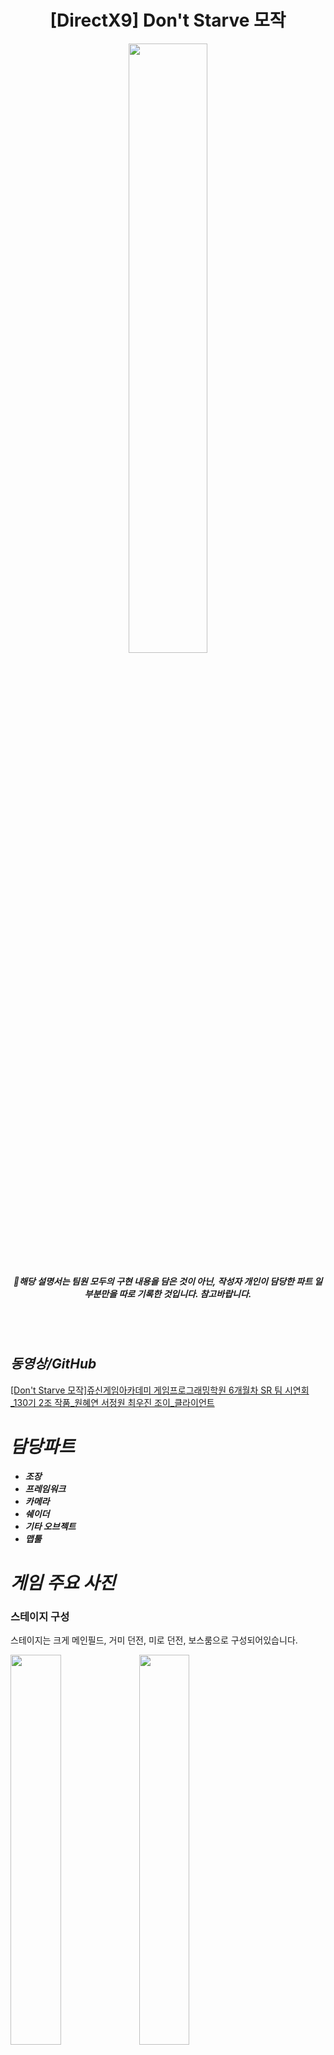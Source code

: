 <div align="center">

# [DirectX9] Don't Starve 모작

<img src="https://github.com/WANTWON/CopyGame_DirectX9_Don-t_Starve/assets/106663427/957764c3-da73-41b2-850c-7fbaa93082aa" width="50%"/>

##### **📌해당 설명서는 팀원 모두의 구현 내용을 담은 것이 아닌, 작성자 개인이 담당한 파트 일부분만을 따로 기록한 것입니다. 참고바랍니다.**
  
</div>

<br></br>

## *동영상/GitHub*

[[Don't Starve 모작]쥬신게임아카데미 게임프로그래밍학원 6개월차 SR 팀 시연회_130기 2조 작품_원혜연 서정원 최우진 조이_클라이언트](https://www.youtube.com/watch?v=GGm85Jgj680)

# *담당파트*

- ***조장***
- ***프레임워크***
- ***카메라***
- ***쉐이더***
- ***기타 오브젝트***
- ***맵툴***

# *게임 주요 사진*


### 스테이지 구성

스테이지는 크게 메인필드, 거미 던전, 미로 던전, 보스룸으로 구성되어있습니다.

<img src="https://github.com/WANTWON/CopyGame_DirectX9_Don-t_Starve/assets/106663427/1046eec6-86b4-4ba9-982c-f8e2a6cdf4b1" width="40%"/> <img src="https://github.com/WANTWON/CopyGame_DirectX9_Don-t_Starve/assets/106663427/00e589e9-94bf-4bee-a377-86a32e85113e" width="40%"/>

<img src="https://github.com/WANTWON/CopyGame_DirectX9_Don-t_Starve/assets/106663427/47611cdb-a963-4156-8509-ee94c37acd54" width="40%"/> <img src="https://github.com/WANTWON/CopyGame_DirectX9_Don-t_Starve/assets/106663427/ec5679fb-475e-4543-ab04-6b50a5429f99" width="40%"/>


# *구현 컨텐츠 및 기능 설명*


## 1. 프레임워크

<div align="center">
<img src="https://github.com/WANTWON/CopyGame_DirectX9_Don-t_Starve/assets/106663427/e6a2eeb3-3ef8-4a60-9883-12d0602b5753" width="70%"/>

<img src="https://github.com/WANTWON/CopyGame_DirectX9_Don-t_Starve/assets/106663427/850c1d76-1d8a-465d-8adc-3cb805d7fc3f" width="70%"/>

</div>

- 게임 플레이를 위한 Client와 공통적인 기능들을 담은 Engine으로 **두 개의 프로젝트를 생성**했습니다. 클라이언트에서 여러 객체들이 사용할 수 있는 struct, function, 매크로 등을 모두 Engine프로젝트에서 생성했습니다.
- 그 밖에도 **Engine 프로젝트에서 레퍼런스를 관리하기 위한 추상 클래스를 만들어 공통적인 기능들을 수행하게 했습니다.** Engine 프로젝트 내부에서 Initialize - Tick - Late Tick - Render - Free등 공통 기능들을 구현하고, 클라이언트에서 추상 클래스의 함수를 오버라이드 하여 세부 기능들을 구현하게 처리했습니다.
- 이와 같은 엔진 프로젝트는 **DLL(동적 라이브러리 파일)로 변환**하여 클라이언트에서 기능을 사용할 수 있도록 처리했습니다.
- 엔진에 있는 CGameInstance를 싱글톤으로 처리하여 엔진 내부에서 Tick→LateTick→Render를 선언하였고, 그 안에서 다른 공통적인 기능들을 담당하는 Collision Manager,  Level_Manager, Object_Manaer, Sound_Manager, Timer_Manager 등을 싱글톤으로 구현하여 각각의 매니저가 가지고 있는 오브젝트들을 업데이트할 수 있도록 처리했습니다.
- 객체들을 생성할 때 레퍼런스 관리를 위해 추상 클래스를 생성하고, 상속 클래스를 생성할 때 추상 클래스의 프로토타입을 클론하는 **Prototype 패턴**을 사용했습니다.
- 또한 공통적으로 필요한 기능들(예를 들어 VIBuffer, Transform, Collision 등등)은 엔진 프로젝트에 **컴포넌트 패턴**으로 구현하여 각 객체마다 필요한 컴포넌트들을 할당하게 처리했습니다.
- 레벨 전환 시 **로딩씬에서 쓰레드를 이용**하여 각 레벨에 필요한 프로토타입을 생성하고, 필요없는 프로토타입은 삭제되게 처리했습니다.

## 2. 카메라


<img src="https://github.com/WANTWON/CopyGame_DirectX9_Don-t_Starve/assets/106663427/9a0bd314-cf9f-4a5f-b3d5-b118f548d719" width="50%"/>

- 엔진에서 추상 클래스인 카메라를 생성하고, 클라이언트에서 상속 클래스로 Dynamic 카메라, FPS 카메라, Target 카메라 총 3개의 카메라를 구현했습니다.
- 이는 싱글톤으로 구현한 Camera Manager 를 통해 실행할 카메라를 선택할 수 있습니다.

### Dynamic Camera

![제목 없는 동영상 - Clipchamp로 제작](https://github.com/WANTWON/CopyGame_DirectX9_Don-t_Starve/assets/106663427/73d370ec-9450-4c6f-8119-0ad194b339d3)

- Dynamic 카메라는 플레이어 기준 카메라로, 마우스 휠로 ZoomIn/ZoomOut 할 수 있습니다.
- Q와 E키를 통해 카메라를 90도 회전할 수 있으며, 방향키 조절을 통해 카메라 높낮이 각도를 조절할 수 있습니다.

### FPS 카메라

![제목 없는 동영상 - Clipchamp로 제작 (1)](https://github.com/WANTWON/CopyGame_DirectX9_Don-t_Starve/assets/106663427/175c3a8a-c222-4a0e-81b5-836c640e1338)


- FPS 카메라는 1인칭 시점으로 Q와 E를 통해 각도를 회전할 수 있습니다. 동시에 플레이어의 Look Vector 도 카메라의 Look Vector를 따라가게 설정했습니다.

### Target Camera


<img src="https://github.com/WANTWON/CopyGame_DirectX9_Don-t_Starve/assets/106663427/cc250921-c1d0-4991-9286-89135ab18885" width="30%"/>
<img src="https://github.com/WANTWON/CopyGame_DirectX9_Don-t_Starve/assets/106663427/f63ceab2-7050-4282-b444-27d2be16aa87" width="30%"/>
<img src="https://github.com/WANTWON/CopyGame_DirectX9_Don-t_Starve/assets/106663427/ec33f44c-895f-40c8-ad3c-13bdcdbe3f7a" width="30%"/>


- Target Camera는 스토리 진행을 위해 작동되는 카메라입니다.
- 특정 보스 몬스터를 보여주는 씬이나, 특정 좌표를 바라봐야할 때, 혹은 NPC와 대화를 할 때 해당 카메라를사용합니다.
- 보스 몬스터의 경우 전투 시 카메라 쉐이킹을 함께 적용해주었습니다.

## 3. 쉐이더

<img src="https://github.com/WANTWON/CopyGame_DirectX9_Don-t_Starve/assets/106663427/d16ab8ee-f046-4009-bc54-2d6b953e6730" width="30%"/>
<img src="https://github.com/WANTWON/CopyGame_DirectX9_Don-t_Starve/assets/106663427/f055e000-8f48-4775-9631-37a14debb743" width="30%"/>

- **옵저버 패턴**을이용해서 시간의 흐름을 기록하고, DAY,DINNER,NIGHT로 시간의 흐름이 바뀔 때마다 전체 객체들의 쉐이더 처리를 공통적으로 바꿀 수 있도록 처리했습니다. 시간의 흐름이 바뀔 때마다 플레이어의 스탯 변화, 몬스터들의 등장 변화 등 또한 옵저버 패턴을 이용했습니다.
- 밤이 될 경우 플레이어의 좌표를 기준으로 Min과 Max 범위를 설정해 Fog 효과를 주어 횃불효과를 주었습니다.

![제목 없는 동영상 - Clipchamp로 제작 (7)](https://github.com/WANTWON/CopyGame_DirectX9_Don-t_Starve/assets/106663427/5ef8bf4d-2d85-4cf7-9b32-a80cf1384487)

- 시간의 흐름 이외에도 **플레이어의 상태에 따른 쉐이더 처리**를 구현했습니다. 배고픔, 정신력, 체력중 하나라도 0이되어 사망할 경우 쉐이더로 rgb 값을 조절하여 흑백으로 효과를 주었습니다. 부활하면 다시 원래 색으로 돌아오게 처리했습니다.
    
   
 ![제목 없는 동영상 - Clipchamp로 제작 (12)](https://github.com/WANTWON/CopyGame_DirectX9_Don-t_Starve/assets/106663427/50e5e1f0-6d27-40de-9122-b6d072d106d2)

    
- 그 외에도 아이템 설치 시 마우스 피킹으로 터레인 좌표를 구해 아이템을 설치하는 기능을 구현했고, 쉐이더로 알파블렌딩 처리하여, 설치할 공간을 미리 확인할 수 있도록 했습니다.
    
  
    

## 4. 미로 던전 컨텐츠

9개의 방으로 맵을 형성하고 각 방에 입장 할 때마다 문을 잠궈 해당 방 안에 있는 미니 컨텐츠를 진행하게했습니다. 

컨텐츠를 통과해야만 다음 방으로 넘어갈수 있는 구조로 설치했습니다. 

### 미로 탈출

- 특정 좌표 범위에 도달하면 시점이 FPS 카메라로 전환되어 1인칭 시점으로 바뀝니다. 해당 공간에서 함정에 걸리지 않고 탈출 해야합니다.
- 미로 중간중간에 맵툴로 함정을 설치하여 플레이어의 이동경로를 제어하고 혼돈을 주도록 했습니다.

### 슈팅 게임

- 슈팅 게임을 시작하면 Target Camera로 카메라 뷰가 바뀌며 게임이 시작됩니다.
- y축 회전 행렬을 이용하여 화살을 슈터 기준으로 공전시켜, 버튼을 누르면 화살이 발사되게 처리했습니다.
- 타겟은 새와 파리로 랜덤으로 변동되며, 5개 타겟 모두 새로 명중시킬 시 게임이 종료되게 처리했습니다.

### 거미 디펜스

- 디펜스할 석상과, 몬스터 스포너를 설치하여 디펜스 게임을 진행했습니다.스포너는 총 5번 몬스터를 소환할 수 있고, 플레이어가 일정 거리에 가까워지면 생성합니다.
- 몬스터는 석상을 공격하려하고, 플레이어는 스포너의 모든 몬스터가 죽을 때까지 석상을 지키면서 몬스터를 해치워야합니다.

### 둥지로 알보내기

- 게임 시작시 계란들이 지정된 좌표로 등장하며 플레이어로부터 도망칩니다.
- 플레이어는 이를 고려하여 알의 반대 방향으로 움직여 이동 경로를 제어해 둥지로 유인해야합니다.
- 알은 15초마다 재생성되며, 모든 알들이 둥지로 돌아갔을 경우 문이 열리며 게임이 종료됩니다.

## 5. 환경 오브젝트/파티클

전반적인 환경 오브젝트들을 설치하고 디테일을 구현했습니다.

<img src="https://github.com/WANTWON/CopyGame_DirectX9_Don-t_Starve/assets/106663427/df86a088-364d-4e4e-90fa-229e954e652f" width="30%"/>
<img src="https://github.com/WANTWON/CopyGame_DirectX9_Don-t_Starve/assets/106663427/e34a52ab-cadc-45c8-8495-6457e084d266" width="30%"/>
<img src="https://github.com/WANTWON/CopyGame_DirectX9_Don-t_Starve/assets/106663427/9c5d412f-7e6d-468e-be17-9f1db47472d6" width="30%"/>


## 6. MFC 맵툴

![제목 없는 동영상 - Clipchamp로 제작 (16)](https://github.com/WANTWON/CopyGame_DirectX9_Don-t_Starve/assets/106663427/a2338bda-38de-4739-921a-cb57abdf9453)


- MFC로 맵툴을 만들어 터레인을 설치하고, 높이를 조절하는 기능을 구현했습니다.
- 추가적으로 object를 설치하여 해당 object의 종류와 위치 등을 저장하여 클라이언트에 연동했습니다.

## *기술적 요소*

자세한 코드 설명은 깃허브 프로젝트 혹은 기술소개서에서 확인 가능합니다.

- 옵저버 패턴, 프로토타입 패턴, 컴포넌트 패턴
- AABB, OBB 큐브 충돌
- 파티클 시스템
- 카메라 변환
- 절두체 컬링
- MFC 맵툴
